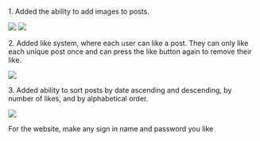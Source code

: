 <p>1. Added the ability to add images to posts.</p>
<img src="https://github.com/cse330-spring-2024/module3-group-module3-509768-508428/assets/112195598/1f7b9d3d-1e11-457f-9c52-21b6b86d79eb">
<img src="https://github.com/cse330-spring-2024/module3-group-module3-509768-508428/assets/112195598/59a8d3c4-2959-4904-b381-d1cf69be58cc">


<p>2. Added like system, where each user can like a post. They can only like each unique post once and can press the like button again to remove their like.</p>
<img src="https://github.com/cse330-spring-2024/module3-group-module3-509768-508428/assets/112195598/0a0fef3e-fadc-401b-89fc-ae46acf983e8">


<p>3. Added ability to sort posts by date ascending and descending, by number of likes, and by alphabetical order.</p>
<img src="https://github.com/cse330-spring-2024/module3-group-module3-509768-508428/assets/112195598/b407b371-a817-4873-ba38-e499c0aaacfd">

<p>For the website, make any sign in name and password you like</p>






